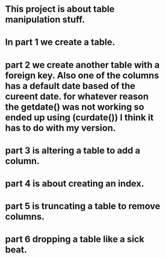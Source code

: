 # This project is about table manipulation stuff.
# In part 1 we create a table.
# part 2 we create another table with a foreign key. Also one of the columns has a default date based of the cureent date. for whatever reason the getdate() was not working so ended up using (curdate()) I think it has to do with my version.
# part 3 is altering a table to add a column.
# part 4 is about creating an index.
# part 5 is truncating a table to remove columns.
# part 6 dropping a table like a sick beat.
